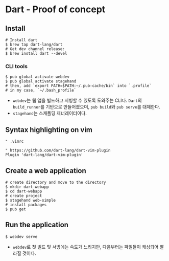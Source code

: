 # Dart - Proof of concept

## Install
```
# Install dart
$ brew tap dart-lang/dart
# Get dev channel release:
$ brew install dart --devel
```

### CLI tools
```
$ pub global activate webdev
$ pub global activate stagehand
# then, add `export PATH=$PATH:~/.pub-cache/bin` into `.profile`
# in my case, `~/.bash_profile`
```

- `webdev`는 웹 앱을 빌드하고 서빙할 수 있도록 도와주는 CLI다.  `Dart`의 `build_runner`를 기반으로 만들어졌으며, `pub build`와 `pub serve`를 대체한다.
- `stagehand`는 스캐폴딩 제너레이터이다.

## Syntax highlighting on vim
```
" .vimrc

" https://github.com/dart-lang/dart-vim-plugin
Plugin 'dart-lang/dart-vim-plugin'
```

## Create a web application
```
# create directory and move to the directory
$ mkdir dart-webapp
$ cd dart-webapp
# create project
$ stagehand web-simple
# install packages
$ pub get
```

## Run the application
```
$ webdev serve
```

- `webdev`로 첫 빌드 및 서빙에는 속도가 느리지만, 다음부터는 파일들이 캐싱되어 빨라질 것이다.
